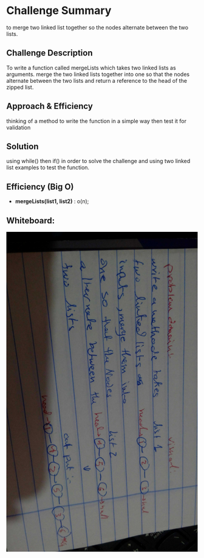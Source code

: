 # Challenge Summary
to merge two linked list together so the nodes alternate between the two lists.

## Challenge Description
To write a function called mergeLists which takes two linked lists as arguments. merge the two linked lists together into one so that the nodes alternate between the two lists and return a reference to the head of the zipped list. 

## Approach & Efficiency
thinking of a method to write the function in a simple way then test it for validation

## Solution
using while() then if() in order to solve the challenge and using two linked list examples to test the function.

## Efficiency (Big O) 
- **mergeLists(list1, list2)** : o(n);

## Whiteboard:
![](img/challenge08.jpg)